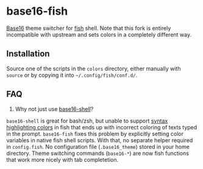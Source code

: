 # base16-fish
[Base16](http://chriskempson.com/projects/base16/) theme switcher for [fish](https://fishshell.com) shell. Note that this fork is entirely incompatible with upstream and sets colors in a completely different way.

## Installation
Source one of the scripts in the `colors` directory, either manually with `source` or by copying it into `~/.config/fish/conf.d/`.

## FAQ
1. Why not just use [base16-shell](https://github.com/chriskempson/base16-shell)?

`base16-shell` is great for bash/zsh, but unable to support [syntax highlighting colors](https://fishshell.com/docs/current/index.html#variables-color) in fish that ends up with incorrect coloring of texts typed in the prompt. `base16-fish` fixes this problem by explicitly setting color variables in native fish shell scripts. With that, no separate helper required in `config.fish`. No configuration file (`.base16_theme`) stored in your home directory. Theme switching commands (`base16-*`) are now fish functions that work more nicely with tab completetion.
